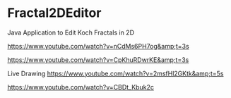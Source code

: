 # Fractal2DEditor
Java Application to Edit Koch Fractals in 2D  

https://www.youtube.com/watch?v=nCdMs6PH7og&amp;t=3s 

https://www.youtube.com/watch?v=CpKhuRDwrKE&amp;t=3s 

Live Drawing
https://www.youtube.com/watch?v=2msfHl2GKtk&amp;t=5s

https://www.youtube.com/watch?v=CBDt_Kbuk2c

